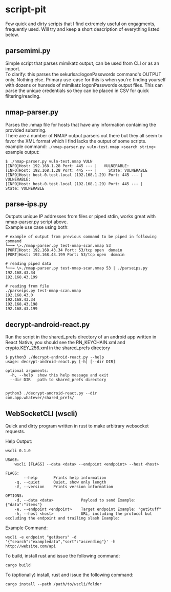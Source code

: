 # script-pit
Few quick and dirty scripts that I find extremely useful on engagments, frequently used.
Will try and keep a short description of everything listed below.

## parsemimi.py
Simple script that parses mimikatz output, can be used from CLI or as an import.   
To clarify: this parses the sekurlsa::logonPasswords command's OUTPUT only. Nothing else.
Primary use-case for this is when you're finding yourself with dozens or hunreds of mimikatz logonPasswords output files.
This can parse the unique credentials so they can be placed in CSV for quick filtering/reading.

## nmap-parser.py
Parses the .nmap file for hosts that have any information containing the provided substring.  
There are a number of NMAP output parsers out there but they all seem to favor the XML format which I find lacks the output of some scripts.  
example command:
`./nmap-parser.py vuln-test.nmap <search string>`
example output:
```
$ ./nmap-parser.py vuln-test.nmap VULN
[INFO]Host: 192.168.1.28 Port: 445 --- |   VULNERABLE:
[INFO]Host: 192.168.1.28 Port: 445 --- |     State: VULNERABLE
[INFO]Host: host-0.test.local (192.168.1.29) Port: 445 --- |   VULNERABLE:
[INFO]Host: host-0.test.local (192.168.1.29) Port: 445 --- |     State: VULNERABLE
```
## parse-ips.py
Outputs unique IP addresses from files or piped stdin, works great with nmap-parser.py script above.  
Example use case using both:
```
# example of output from previous command to be piped in following command
└──╼ \>./nmap-parser.py test-nmap-scan.nmap 53 
[PORT]Host: 192.168.43.34 Port: 53/tcp open  domain
[PORT]Host: 192.168.43.199 Port: 53/tcp open  domain

# reading piped data
└──╼ \>./nmap-parser.py test-nmap-scan.nmap 53 | ./parseips.py 
192.168.43.34
192.168.43.199

# reading from file
./parseips.py test-nmap-scan.nmap 
192.168.43.0
192.168.43.34
192.168.43.198
192.168.43.199
```
## decrypt-android-react.py
Run the script in the shared_prefs directory of an android app written in React Native, you should see
the RN_KEYCHAIN.xml and crypto.KEY_256.xml in the shared_prefs directory  
```
$ python3 ./decrypt-android-react.py --help
usage: decrypt-android-react.py [-h] [--dir DIR]

optional arguments:
  -h, --help  show this help message and exit
  --dir DIR   path to shared_prefs directory  


python3 ./decrypt-android-react.py --dir com.app.whatever/shared_prefs/
```

## WebSocketCLI (wscli)  
Quick and dirty program written in rust to make arbitrary websocket requests.

Help Output:  
```
wscli 0.1.0

USAGE:
    wscli [FLAGS] --data <data> --endpoint <endpoint> --host <host>

FLAGS:
        --help       Prints help information
    -q, --quiet      Quiet, show only length
    -V, --version    Prints version information

OPTIONS:
    -d, --data <data>            Payload to send Example: {"data":"items"}
    -e, --endpoint <endpoint>    Target endpoint Example: "getStuff"
    -h, --host <host>            URL, including the protocol but excluding the endpoint and trailing slash Example:
```

Example Command: 
```
wscli -e endpoint "getUsers" -d '{"search":"exampledata","sort":"ascending"}' -h http://website.com/api
```

To build, install rust and issue the following command:  
```
cargo build
```

To (optionally) install, rust and issue the following command:  
```
cargo install --path /path/to/wscli/folder
```


